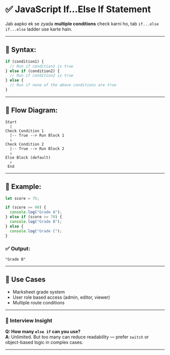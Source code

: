# ✅ JavaScript If...Else If Statement

Jab aapko ek se zyada **multiple conditions** check karni ho, tab `if...else if...else` ladder use karte hain.

---

## 🔹 Syntax:

```js
if (condition1) {
  // Run if condition1 is true
} else if (condition2) {
  // Run if condition2 is true
} else {
  // Run if none of the above conditions are true
}
```

---

## 🔹 Flow Diagram:

```
Start
  |
Check Condition 1
  |-- True --> Run Block 1
  ↓
Check Condition 2
  |-- True --> Run Block 2
  ↓
Else Block (default)
  ↓
 End
```

---

## 🔹 Example:

```js
let score = 75;

if (score >= 90) {
  console.log("Grade A");
} else if (score >= 70) {
  console.log("Grade B");
} else {
  console.log("Grade C");
}
```

### ✅ Output:
```
"Grade B"
```

---

## 📌 Use Cases

- Marksheet grade system  
- User role based access (admin, editor, viewer)  
- Multiple route conditions  

---

### 🧠 Interview Insight

**Q: How many `else if` can you use?**  
**A**: Unlimited. But too many can reduce readability — prefer `switch` or object-based logic in complex cases.

---
